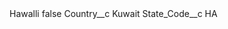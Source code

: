 <?xml version="1.0" encoding="UTF-8"?>
<CustomMetadata xmlns="http://soap.sforce.com/2006/04/metadata" xmlns:xsi="http://www.w3.org/2001/XMLSchema-instance" xmlns:xsd="http://www.w3.org/2001/XMLSchema">
    <label>Hawalli</label>
    <protected>false</protected>
    <values>
        <field>Country__c</field>
        <value xsi:type="xsd:string">Kuwait</value>
    </values>
    <values>
        <field>State_Code__c</field>
        <value xsi:type="xsd:string">HA</value>
    </values>
</CustomMetadata>
